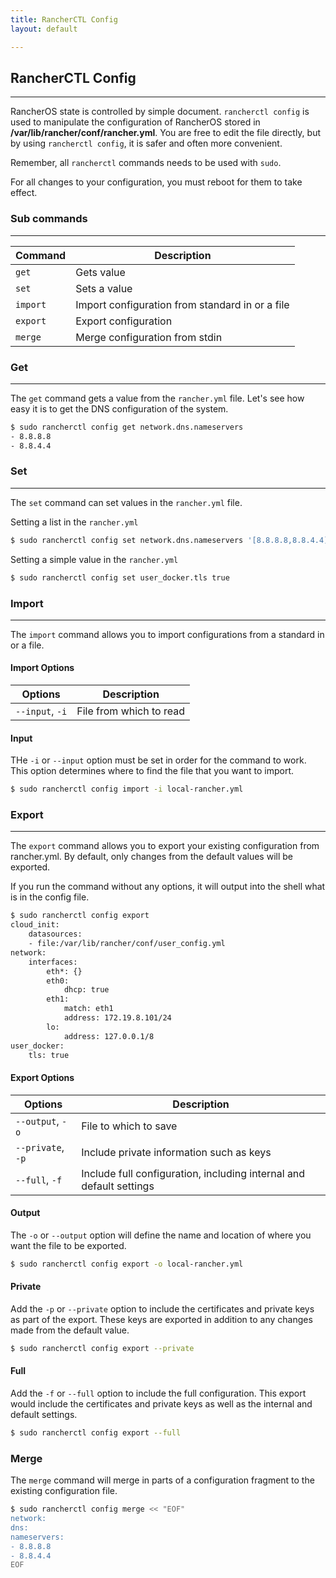 ```yaml
---
title: RancherCTL Config
layout: default

---
```


## RancherCTL Config
---

RancherOS state is controlled by simple document. `rancherctl config` is used to manipulate the configuration of RancherOS stored in **/var/lib/rancher/conf/rancher.yml**.  You are free to edit the file directly, but by using `rancherctl config`, it is safer and often more convenient.

Remember, all `rancherctl` commands needs to be used with `sudo`. 


For all changes to your configuration, you must reboot for them to take effect.

### Sub commands
---
| Command  | Description                                     |
|----------|-------------------------------------------------|
| `get`      | Gets value                                       |
| `set`      | Sets a value                                     |
| `import`  | Import configuration from standard in or a file |
| `export`   | Export configuration                            |
| `merge`    | Merge configuration from stdin                  |



### Get
---
The `get` command gets a value from the `rancher.yml` file. Let's see how easy it is to get the DNS configuration of the system.

```sh
$ sudo rancherctl config get network.dns.nameservers
- 8.8.8.8
- 8.8.4.4
```

### Set
---
The `set` command can set values in the `rancher.yml` file. 

Setting a list in the `rancher.yml`

```bash
$ sudo rancherctl config set network.dns.nameservers '[8.8.8.8,8.8.4.4]'
```

Setting a simple value in the `rancher.yml`

```bash
$ sudo rancherctl config set user_docker.tls true
```

### Import
---
The `import` command allows you to import configurations from a standard in or a file. 

#### Import Options

| Options  | Description                                     |
|----------|-------------------------------------------------|
| `--input`, `-i` |	File from which to read|

#### Input

THe `-i` or `--input` option must be set in order for the command to work. This option determines where to find the file that you want to import.

```bash
$ sudo rancherctl config import -i local-rancher.yml
```

### Export
---
The `export` command allows you to export your existing configuration from rancher.yml. By default, only changes from the default values will be exported. 

If you run the command without any options, it will output into the shell what is in the config file.

```bash
$ sudo rancherctl config export
cloud_init:
    datasources:
    - file:/var/lib/rancher/conf/user_config.yml
network:
    interfaces:
        eth*: {}
        eth0:
            dhcp: true
        eth1:
            match: eth1
            address: 172.19.8.101/24
        lo:
            address: 127.0.0.1/8
user_docker:
    tls: true
```
#### Export Options

| Options  | Description                                     |
|----------|-------------------------------------------------|
|`--output`, `-o` 	|File to which to save|
|`--private`, `-p`	|Include private information such as keys|
|`--full`, `-f`		|Include full configuration, including internal and default settings|


#### Output

The `-o` or `--output` option will define the name and location of where you want the file to be exported.

```bash
$ sudo rancherctl config export -o local-rancher.yml
```

#### Private

Add the `-p` or `--private` option to include the certificates and private keys as part of the export. These keys are exported in addition to any changes made from the default value. 

```bash
$ sudo rancherctl config export --private
```

#### Full

Add the `-f` or `--full` option to include the full configuration. This export would include the certificates and private keys as well as the internal and default settings.

```bash
$ sudo rancherctl config export --full
```

### Merge

The `merge` command will merge in parts of a configuration fragment to the existing configuration file.

```bash
$ sudo rancherctl config merge << "EOF"
network:
dns:
nameservers:
- 8.8.8.8
- 8.8.4.4
EOF
```

